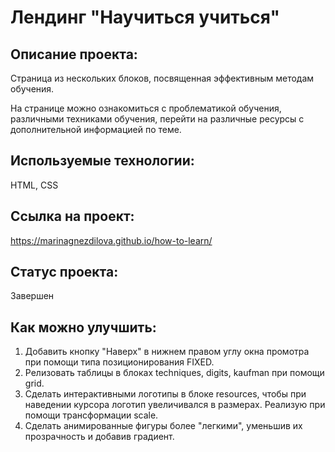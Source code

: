 # __Лендинг "Научиться учиться"__
## Описание проекта:
Страница из нескольких блоков, посвященная эффективным методам обучения.

На странице можно ознакомиться с проблематикой обучения, различными техниками обучения, перейти на различные ресурсы с дополнительной информацией по теме.

## Используемые технологии:
 HTML, CSS

## Ссылка на проект:
https://marinagnezdilova.github.io/how-to-learn/

## Статус проекта:
Завершен

## Как можно улучшить:
1. Добавить кнопку "Наверх" в нижнем правом углу окна промотра при помощи типа позиционирования FIXED.
2. Релизовать таблицы в блоках techniques, digits, kaufman при помощи grid.
3. Сделать интерактивными логотипы в блоке resources, чтобы при наведении курсора логотип увеличивался в размерах. Реализую при помощи трансформации  scale.
4. Сделать анимированные фигуры более "легкими", уменьшив их прозрачность и добавив градиент.